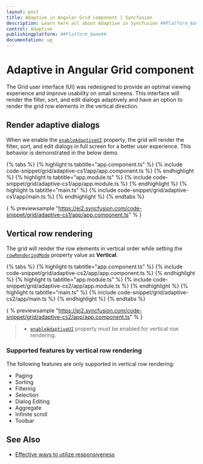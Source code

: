 ```yaml
---
layout: post
title: Adaptive in Angular Grid component | Syncfusion
description: Learn here all about Adaptive in Syncfusion ##Platform_Name## Grid component of Syncfusion Essential JS 2 and more.
control: Adaptive 
publishingplatform: ##Platform_Name##
documentation: ug
---
```


# Adaptive in Angular Grid component

The Grid user interface (UI) was redesigned to provide an optimal viewing experience and improve usability on small screens. This interface will render the filter, sort, and edit dialogs adaptively and have an option to render the grid row elements in the vertical direction.

## Render adaptive dialogs

When we enable the [`enableAdaptiveUI`](../api/grid/#enableadaptiveui) property, the grid will render the filter, sort, and edit dialogs in full screen for a better user experience. This behavior is demonstrated in the below demo.

{% tabs %}
{% highlight ts tabtitle="app.component.ts" %}
{% include code-snippet/grid/adaptive-cs1/app/app.component.ts %}
{% endhighlight %}
{% highlight ts tabtitle="app.module.ts" %}
{% include code-snippet/grid/adaptive-cs1/app/app.module.ts %}
{% endhighlight %}
{% highlight ts tabtitle="main.ts" %}
{% include code-snippet/grid/adaptive-cs1/app/main.ts %}
{% endhighlight %}
{% endtabs %}
  
{ % previewsample "https://ej2.syncfusion.com/code-snippet/grid/adaptive-cs1/app/app.component.ts" % }

## Vertical row rendering

The grid will render the row elements in vertical order while setting the [`rowRenderingMode`](../api/grid/rowRenderingMode/) property value as **Vertical**.

{% tabs %}
{% highlight ts tabtitle="app.component.ts" %}
{% include code-snippet/grid/adaptive-cs2/app/app.component.ts %}
{% endhighlight %}
{% highlight ts tabtitle="app.module.ts" %}
{% include code-snippet/grid/adaptive-cs2/app/app.module.ts %}
{% endhighlight %}
{% highlight ts tabtitle="main.ts" %}
{% include code-snippet/grid/adaptive-cs2/app/main.ts %}
{% endhighlight %}
{% endtabs %}
  
{ % previewsample "https://ej2.syncfusion.com/code-snippet/grid/adaptive-cs2/app/app.component.ts" % }

> * [`enableAdaptiveUI`](../api/grid/#enableadaptiveui) property must be enabled for vertical row rendering.

### Supported features by vertical row rendering

The following features are only supported in vertical row rendering:

* Paging
* Sorting
* Filtering
* Selection
* Dialog Editing
* Aggregate
* Infinite scroll
* Toolbar

## See Also

* [Effective ways to utilize responsiveness](https://www.syncfusion.com/blogs/post/essential-js-2-effective-ways-to-utilize-responsiveness-in-the-angular-grid.aspx)